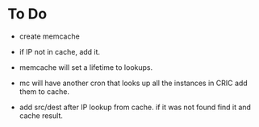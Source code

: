 # To Do

* create memcache
* if IP not in cache, add it.
* memcache will set a lifetime to lookups.
* mc will have another cron that looks up all the instances in CRIC add them to cache.

* add src/dest after IP lookup from cache. if it was not found find it and cache result.
